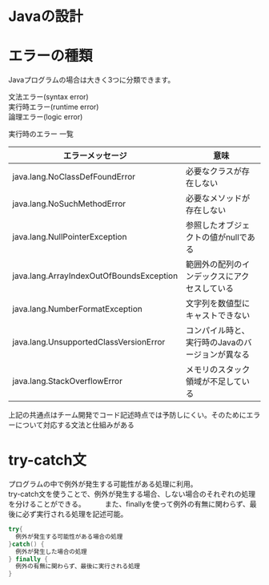 # Javaの設計

# エラーの種類
Javaプログラムの場合は大きく3つに分類できます。

文法エラー(syntax error)    
実行時エラー(runtime error)   
論理エラー(logic error)   

実行時のエラー 一覧

エラーメッセージ|意味|
--- | --- |
java.lang.NoClassDefFoundError |	必要なクラスが存在しない
java.lang.NoSuchMethodError |	必要なメソッドが存在しない
java.lang.NullPointerException |	参照したオブジェクトの値がnullである
java.lang.ArrayIndexOutOfBoundsException | 範囲外の配列のインデックスにアクセスしている
java.lang.NumberFormatException | 文字列を数値型にキャストできない
java.lang.UnsupportedClassVersionError | コンパイル時と、実行時のJavaのバージョンが異なる
java.lang.StackOverflowError| メモリのスタック領域が不足している

上記の共通点はチーム開発でコード記述時点では予防しにくい。そのためにエラーについて対応する文法と仕組みがある

# try-catch文
プログラムの中で例外が発生する可能性がある処理に利用。   
try-catch文を使うことで、例外が発生する場合、しない場合のそれぞれの処理を分けることができる。　　　
また、finallyを使って例外の有無に関わらず、最後に必ず実行される処理を記述可能。

```java
try{
  例外が発生する可能性がある場合の処理
}catch() {
  例外が発生した場合の処理
} finally {
  例外の有無に関わらず、最後に実行される処理
}

```


